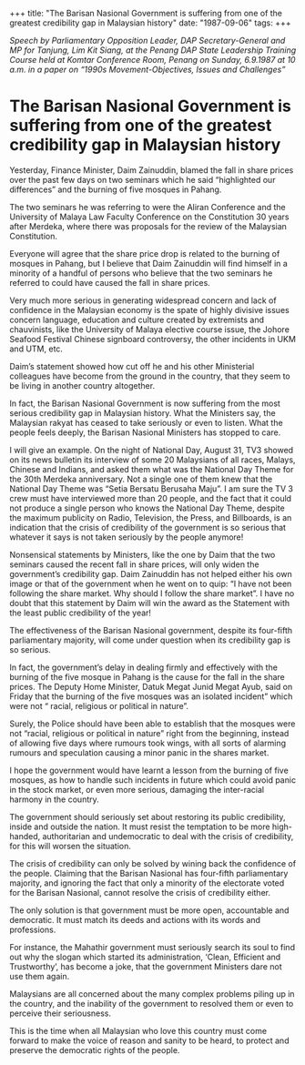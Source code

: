 +++ 
title: "The Barisan Nasional Government is suffering from one of the greatest credibility gap in Malaysian history"
date: "1987-09-06"
tags:
+++

_Speech by Parliamentary Opposition Leader, DAP Secretary-General and MP for Tanjung, Lim Kit Siang, at the Penang DAP State Leadership Training Course held at Komtar Conference Room, Penang on Sunday, 6.9.1987 at 10 a.m. in a paper on “1990s Movement-Objectives, Issues and Challenges”_

# The Barisan Nasional Government is suffering from one of the greatest credibility gap in Malaysian history

Yesterday, Finance Minister, Daim Zainuddin, blamed the fall in share prices over the past few days on two seminars which he said “highlighted our differences” and the burning of five mosques in Pahang.</u>

The two seminars he was referring to were the Aliran Conference and the University of Malaya Law Faculty Conference on the Constitution 30 years after Merdeka, where there was proposals for the review of the Malaysian Constitution.

Everyone will agree that the share price drop is related to the burning of mosques in Pahang, but I believe that Daim Zainuddin will find himself in a minority of a handful of persons who believe that the two seminars he referred to could have caused the fall in share prices.

Very much more serious in generating widespread concern and lack of confidence in the Malaysian economy is the spate of highly divisive issues concern language, education and culture created by extremists and chauvinists, like the University of Malaya elective course issue, the Johore Seafood Festival Chinese signboard controversy, the other incidents in UKM and UTM, etc.

Daim’s statement showed how cut off he and his other Ministerial colleagues have become from the ground in the country, that they seem to be living in another country altogether.

In fact, the Barisan Nasional Government is now suffering from the most serious credibility gap in Malaysian history. What the Ministers say, the Malaysian rakyat has ceased to take seriously or even to listen. What the people feels deeply, the Barisan Nasional Ministers has stopped to care.

I will give an example. On the night of National Day, August 31, TV3 showed on its news bulletin its interview of some 20 Malaysians of all races, Malays, Chinese and Indians, and asked them what was the National Day Theme for the 30th Merdeka anniversary. Not a single one of them knew that the National Day Theme was “Setia Bersatu Berusaha Maju”. I am sure the TV 3 crew must have interviewed more than 20 people, and the fact that it could not produce a single person who knows the National Day Theme, despite the maximum publicity on Radio, Television, the Press, and Billboards, is an indication that the crisis of credibility of the government is so serious that whatever it says is not taken seriously by the people anymore!

Nonsensical statements by Ministers, like the one by Daim that the two seminars caused the recent fall in share prices, will only widen the government’s credibility gap. Daim Zainuddin has not helped either his own image or that of the government when he went on to quip: “I have not been following the share market. Why should I follow the share market”. I have no doubt that this statement by Daim will win the award as the Statement with the least public credibility of the year!

The effectiveness of the Barisan Nasional government, despite its four-fifth parliamentary majority, will come under question when its credibility gap is so serious.

In fact, the government’s delay in dealing firmly and effectively with the burning of the five mosque in Pahang is the cause for the fall in the share prices. The Deputy Home Minister, Datuk Megat Junid Megat Ayub, said on Friday that the burning of the five mosques was an isolated incident” which were not “ racial, religious or political in nature”.

Surely, the Police should have been able to establish that the mosques were not “racial, religious or political in nature” right from the beginning, instead of allowing five days where rumours took wings, with all sorts of alarming rumours and speculation causing a minor panic in the shares market.

I hope the government would have learnt a lesson from the burning of five mosques, as how to handle such incidents in future which could avoid panic in the stock market, or even more serious, damaging the inter-racial harmony in the country.

The government should seriously set about restoring its public credibility, inside and outside the nation. It must resist the temptation to be more high-handed, authoritarian and undemocratic to deal with the crisis of credibility, for this will worsen the situation.

The crisis of credibility can only be solved by wining back the confidence of the people. Claiming that the Barisan Nasional has four-fifth parliamentary majority, and ignoring the fact that only a minority of the electorate voted for the Barisan Nasional, cannot resolve the crisis of credibility either.

The only solution is that government must be more open, accountable and democratic. It must match its deeds and actions with its words and professions.

For instance, the Mahathir government must seriously search its soul to find out why the slogan which started its administration, ‘Clean, Efficient and Trustworthy’, has become a joke, that the government Ministers dare not use them again.

Malaysians are all concerned about the many complex problems piling up in the country, and the inability of the government to resolved them or even to perceive their seriousness.

This is the time when all Malaysian who love this country must come forward to make the voice of reason and sanity to be heard, to protect and preserve the democratic rights of the people.
 
